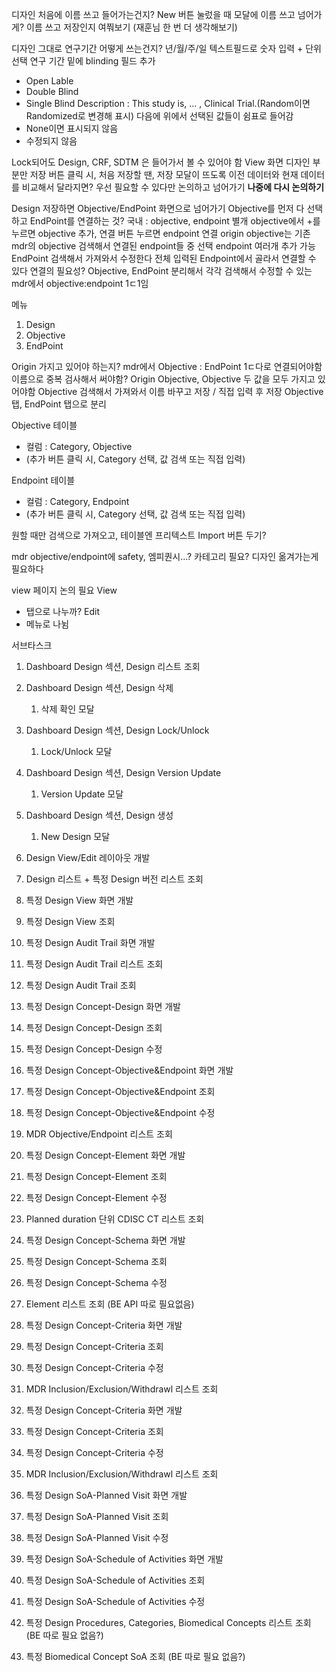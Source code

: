 디자인 처음에 이름 쓰고 들어가는건지?
New 버튼 눌렀을 때 모달에 이름 쓰고 넘어가게?
이름 쓰고 저장인지 여쭤보기 (재훈님 한 번 더 생각해보기)

디자인 그대로
연구기간 어떻게 쓰는건지? 년/월/주/일
텍스트필드로 숫자 입력 + 단위 선택
연구 기간 밑에 blinding 필드 추가 
- Open Lable
- Double Blind
- Single Blind
Description : This study is, ... , Clinical Trial.(Random이면 Randomized로 변경해 표시) 다음에 위에서 선택된 값들이 쉼표로 들어감
- None이면 표시되지 않음
- 수정되지 않음

Lock되어도 Design, CRF, SDTM 은 들어가서 볼 수 있어야 함
View 화면
디자인 부분만 저장 버튼 클릭 시, 처음 저장할 땐, 저장 모달이 뜨도록
이전 데이터와 현재 데이터를 비교해서 달라지면? 우선 필요할 수 있다만 논의하고 넘어가기
**나중에 다시 논의하기**

Design 저장하면 Objective/EndPoint 화면으로 넘어가기
Objective를 먼저 다 선택하고 EndPoint를 연결하는 것?
국내 : objective, endpoint 별개
objective에서 +를 누르면 objective 추가, 연결 버튼 누르면 endpoint 연결
origin objective는 기존 mdr의 objective 검색해서 연결된 endpoint들 중 선택
endpoint 여러개 추가 가능
EndPoint 검색해서 가져와서 수정한다
전체 입력된 Endpoint에서 골라서 연결할 수 있다
연결의 필요성? 
Objective, EndPoint 분리해서 각각 검색해서 수정할 수 있는 
mdr에서 objective:endpoint 1ㄷ1임

메뉴 
1. Design
2. Objective
3. EndPoint

Origin 가지고 있어야 하는지? 
mdr에서 Objective : EndPoint 1ㄷ다로 연결되어야함
이름으로 중복 검사해서 써야함?
Origin Objective, Objective 두 값을 모두 가지고 있어야함
Objective 검색해서 가져와서 이름 바꾸고 저장 / 직접 입력 후 저장
Objective 탭, EndPoint 탭으로 분리

Objective 테이블
- 컬럼 : Category, Objective
- (추가 버튼 클릭 시, Category 선택, 값 검색 또는 직접 입력)

Endpoint 테이블
- 컬럼 : Category, Endpoint
- (추가 버튼 클릭 시, Category 선택, 값 검색 또는 직접 입력)

원할 때만 검색으로 가져오고, 테이블엔 프리텍스트
Import 버튼 두기?

mdr objective/endpoint에 safety, 엠피퀀시...? 카테고리 필요?
디자인 옮겨가는게 필요하다

view 페이지 논의 필요
View
- 탭으로 나누까?
Edit
- 메뉴로 나뉨



서브타스크

1. Dashboard Design 섹션, Design 리스트 조회
2. Dashboard Design 섹션, Design 삭제
	1. 삭제 확인 모달
3. Dashboard Design 섹션, Design Lock/Unlock
	1. Lock/Unlock 모달
4. Dashboard Design 섹션, Design Version Update
	1. Version Update 모달
5. Dashboard Design 섹션, Design 생성
	1. New Design 모달

7. Design View/Edit 레이아웃 개발
8. Design 리스트 + 특정 Design 버전 리스트 조회

10. 특정 Design View 화면 개발
11. 특정 Design View 조회

12. 특정 Design Audit Trail 화면 개발
13. 특정 Design Audit Trail 리스트 조회
14. 특정 Design Audit Trail 조회

15. 특정 Design Concept-Design 화면 개발
16. 특정 Design Concept-Design 조회
16. 특정 Design Concept-Design 수정

17. 특정 Design Concept-Objective&Endpoint 화면 개발
18. 특정 Design Concept-Objective&Endpoint 조회
19. 특정 Design Concept-Objective&Endpoint 수정
20. MDR Objective/Endpoint 리스트 조회

21. 특정 Design Concept-Element 화면 개발
22. 특정 Design Concept-Element 조회
22. 특정 Design Concept-Element 수정
23. Planned duration 단위 CDISC CT 리스트 조회

24. 특정 Design Concept-Schema 화면 개발
25. 특정 Design Concept-Schema 조회
25. 특정 Design Concept-Schema 수정
26. Element 리스트 조회 (BE API 따로 필요없음)

27. 특정 Design Concept-Criteria 화면 개발
28. 특정 Design Concept-Criteria 조회
28. 특정 Design Concept-Criteria 수정
29. MDR Inclusion/Exclusion/Withdrawl 리스트 조회

30. 특정 Design Concept-Criteria 화면 개발
31. 특정 Design Concept-Criteria 조회
31. 특정 Design Concept-Criteria 수정
32. MDR Inclusion/Exclusion/Withdrawl 리스트 조회

33. 특정 Design SoA-Planned Visit 화면 개발
34. 특정 Design SoA-Planned Visit 조회
34. 특정 Design SoA-Planned Visit 수정

35. 특정 Design SoA-Schedule of Activities 화면 개발
36. 특정 Design SoA-Schedule of Activities 조회
36. 특정 Design SoA-Schedule of Activities 수정

37. 특정 Design Procedures, Categories, Biomedical Concepts 리스트 조회 (BE 따로 필요 없음?)
38. 특정 Biomedical Concept SoA 조회 (BE 따로 필요 없음?)